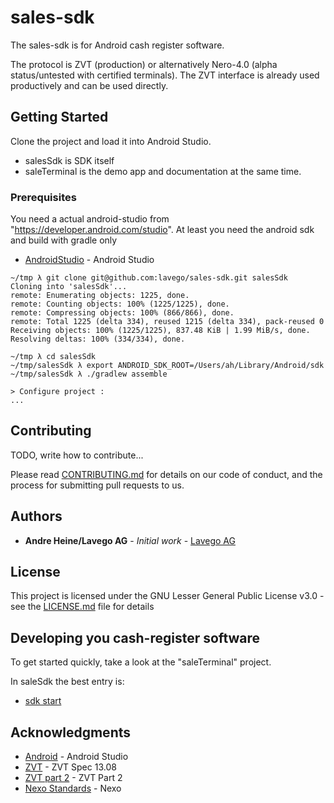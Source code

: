 # sales-sdk

The sales-sdk is for Android cash register software.

The protocol is ZVT (production) or alternatively Nero-4.0 (alpha status/untested with certified terminals). The ZVT interface is already used productively and can be used directly.

## Getting Started

Clone the project and load it into Android Studio.

- salesSdk is SDK itself
- saleTerminal is the demo app and documentation at the same time.

### Prerequisites

You need a actual android-studio from "https://developer.android.com/studio". At least you need the android sdk and build with gradle only

* [AndroidStudio](https://developer.android.com/studio) - Android Studio

```
~/tmp λ git clone git@github.com:lavego/sales-sdk.git salesSdk
Cloning into 'salesSdk'...
remote: Enumerating objects: 1225, done.
remote: Counting objects: 100% (1225/1225), done.
remote: Compressing objects: 100% (866/866), done.
remote: Total 1225 (delta 334), reused 1215 (delta 334), pack-reused 0
Receiving objects: 100% (1225/1225), 837.48 KiB | 1.99 MiB/s, done.
Resolving deltas: 100% (334/334), done.

~/tmp λ cd salesSdk
~/tmp/salesSdk λ export ANDROID_SDK_ROOT=/Users/ah/Library/Android/sdk
~/tmp/salesSdk λ ./gradlew assemble

> Configure project :
...
```

## Contributing

TODO, write how to contribute...

Please read [CONTRIBUTING.md](https://gist.github.com/PurpleBooth/b24679402957c63ec426) for details on our code of conduct, and the process for submitting pull requests to us.

## Authors

* **Andre Heine/Lavego AG** - *Initial work* - [Lavego AG](https://www.lavego.de)

## License

This project is licensed under the GNU Lesser General Public License v3.0 - see the [LICENSE.md](LICENSE.md) file for details

## Developing you cash-register software

To get started quickly, take a look at the "saleTerminal" project.

In saleSdk the best entry is: 

* [sdk start](https://github.com/lavego/sales-sdk/blob/main/saleSdk/src/main/java/de/lavego/sdk/PaymentTerminalActivity.java)

## Acknowledgments

* [Android](https://developer.android.com) - Android Studio
* [ZVT](https://www.terminalhersteller.de/downloads/PA00P015_13.08_en.pdf) - ZVT Spec 13.08
* [ZVT part 2](https://www.terminalhersteller.de/downloads/PA00P016_04_en.pdf) - ZVT Part 2
* [Nexo Standards](https://www.nexo-standards.org/) - Nexo
